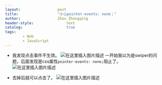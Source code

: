 ```yaml
---
layout:					post
title:					"小心pointer-events: none；"
author:					Zhou Zhongqing
header-style:				text
catalog:					true
tags:
		- Web
		- JavaScript
---
```

 
- 我发现点击事件不生效。
![在这里插入图片描述](https://i-blog.csdnimg.cn/blog_migrate/423d566990bbd9bd9fa7db78ec583345.png)
一开始我以为是swiper的问题，后面发现是css属性`pointer-events: none;`阻止了。
![在这里插入图片描述](https://i-blog.csdnimg.cn/blog_migrate/805a1c809bbd8e1089e54e96a9a9c2a9.png)

- 去掉后就可以点击了。
![在这里插入图片描述](https://i-blog.csdnimg.cn/blog_migrate/a73b336bdc3401b6c429616dcf5241bd.png)
